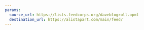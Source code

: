 ```yaml
---
params:
  source_url: https://lists.feedcorps.org/daveblogroll.opml
  destination_url: https://alistapart.com/main/feed/
---
```

